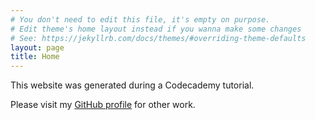 ```yaml
---
# You don't need to edit this file, it's empty on purpose.
# Edit theme's home layout instead if you wanna make some changes
# See: https://jekyllrb.com/docs/themes/#overriding-theme-defaults
layout: page
title: Home
---
```


This website was generated during a Codecademy tutorial.

Please visit my [GitHub profile][noah-contact] for other work.

[noah-contact]: https://github.com/noahpierau
